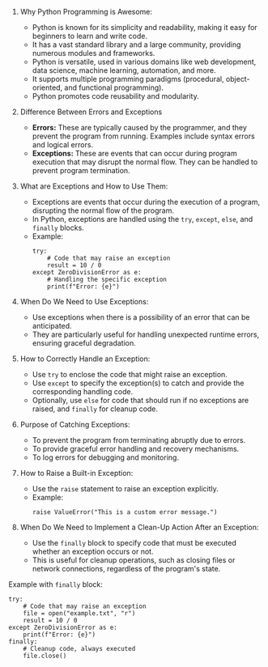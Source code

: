 1. Why Python Programming is Awesome:
   - Python is known for its simplicity and readability, making it easy for beginners to learn and write code.
   - It has a vast standard library and a large community, providing numerous modules and frameworks.
   - Python is versatile, used in various domains like web development, data science, machine learning, automation, and more.
   - It supports multiple programming paradigms (procedural, object-oriented, and functional programming).
   - Python promotes code reusability and modularity.

2. Difference Between Errors and Exceptions
   - **Errors:** These are typically caused by the programmer, and they prevent the program from running. Examples include syntax errors and logical errors.
   - **Exceptions:** These are events that can occur during program execution that may disrupt the normal flow. They can be handled to prevent program termination.

3. What are Exceptions and How to Use Them:
   - Exceptions are events that occur during the execution of a program, disrupting the normal flow of the program.
   - In Python, exceptions are handled using the `try`, `except`, `else`, and `finally` blocks.
   - Example:
     ```
     try:
         # Code that may raise an exception
         result = 10 / 0
     except ZeroDivisionError as e:
         # Handling the specific exception
         print(f"Error: {e}")
     ```

4. When Do We Need to Use Exceptions:
   - Use exceptions when there is a possibility of an error that can be anticipated.
   - They are particularly useful for handling unexpected runtime errors, ensuring graceful degradation.

5. How to Correctly Handle an Exception:
   - Use `try` to enclose the code that might raise an exception.
   - Use `except` to specify the exception(s) to catch and provide the corresponding handling code.
   - Optionally, use `else` for code that should run if no exceptions are raised, and `finally` for cleanup code.

6. Purpose of Catching Exceptions:
   - To prevent the program from terminating abruptly due to errors.
   - To provide graceful error handling and recovery mechanisms.
   - To log errors for debugging and monitoring.

7. How to Raise a Built-in Exception:
   - Use the `raise` statement to raise an exception explicitly.
   - Example:
     ```
     raise ValueError("This is a custom error message.")
     ```

8. When Do We Need to Implement a Clean-Up Action After an Exception:
   - Use the `finally` block to specify code that must be executed whether an exception occurs or not.
   - This is useful for cleanup operations, such as closing files or network connections, regardless of the program's state.

Example with `finally` block:
```
try:
    # Code that may raise an exception
    file = open("example.txt", "r")
    result = 10 / 0
except ZeroDivisionError as e:
    print(f"Error: {e}")
finally:
    # Cleanup code, always executed
    file.close()
```
